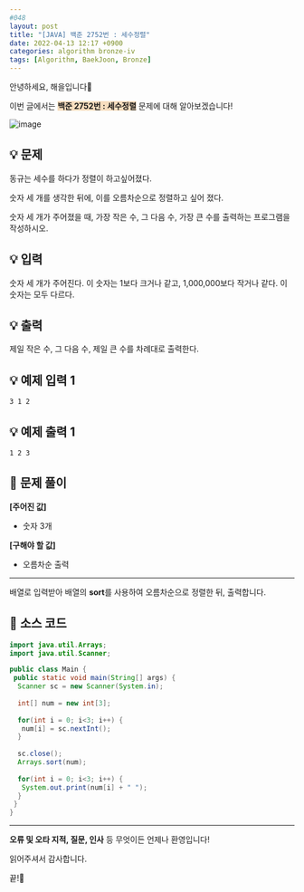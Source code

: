 ```yaml
---
#048
layout: post
title: "[JAVA] 백준 2752번 : 세수정렬"
date: 2022-04-13 12:17 +0900
categories: algorithm bronze-iv
tags: [Algorithm, BaekJoon, Bronze]
---
```


안녕하세요, 해을입니다🦖

이번 글에서는 <span style="background-color:#f7ddbe">**백준 2752번 : 세수정렬**</span> 문제에 대해 알아보겠습니다!

![image](https://user-images.githubusercontent.com/39720852/165094453-5462a80e-556d-46e9-9c38-ababbe2e479b.png)

## 💡 문제

동규는 세수를 하다가 정렬이 하고싶어졌다.

숫자 세 개를 생각한 뒤에, 이를 오름차순으로 정렬하고 싶어 졌다.

숫자 세 개가 주어졌을 때, 가장 작은 수, 그 다음 수, 가장 큰 수를 출력하는 프로그램을 작성하시오.

## 💡 입력

숫자 세 개가 주어진다. 이 숫자는 1보다 크거나 같고, 1,000,000보다 작거나 같다. 이 숫자는 모두 다르다.

## 💡 출력

제일 작은 수, 그 다음 수, 제일 큰 수를 차례대로 출력한다.

## 💡 예제 입력 1

```
3 1 2
```

## 💡 예제 출력 1

```
1 2 3
```

## 🚩 문제 풀이

**[주어진 값]**

* 숫자 3개

**[구해야 할 값]**

* 오름차순 출력

---

배열로 입력받아 배열의 **sort**를 사용하여 오름차순으로 정렬한 뒤, 출력합니다.

## 🚩 소스 코드

``` java
import java.util.Arrays;
import java.util.Scanner;

public class Main {
 public static void main(String[] args) {  
  Scanner sc = new Scanner(System.in);
  
  int[] num = new int[3];
  
  for(int i = 0; i<3; i++) {
   num[i] = sc.nextInt();
  }
  
  sc.close();
  Arrays.sort(num);
  
  for(int i = 0; i<3; i++) {
   System.out.print(num[i] + " ");
  }
 }
}
```

---

**오류 및 오타 지적, 질문, 인사** 등 무엇이든 언제나 환영입니다!

읽어주셔서 감사합니다.

끝!🦕
